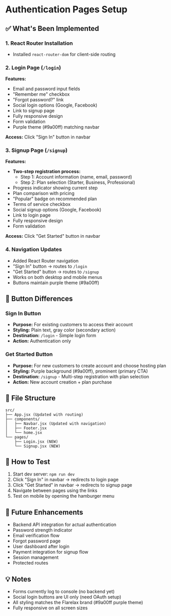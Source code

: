 # Authentication Pages Setup

## ✅ What's Been Implemented

### 1. **React Router Installation**
- Installed `react-router-dom` for client-side routing

### 2. **Login Page** (`/login`)
**Features:**
- Email and password input fields
- "Remember me" checkbox
- "Forgot password?" link
- Social login options (Google, Facebook)
- Link to signup page
- Fully responsive design
- Form validation
- Purple theme (#9a00ff) matching navbar

**Access:** Click "Sign In" button in navbar

### 3. **Signup Page** (`/signup`)
**Features:**
- **Two-step registration process:**
  - Step 1: Account information (name, email, password)
  - Step 2: Plan selection (Starter, Business, Professional)
- Progress indicator showing current step
- Plan comparison with pricing
- "Popular" badge on recommended plan
- Terms of service checkbox
- Social signup options (Google, Facebook)
- Link to login page
- Fully responsive design
- Form validation

**Access:** Click "Get Started" button in navbar

### 4. **Navigation Updates**
- Added React Router navigation
- "Sign In" button → routes to `/login`
- "Get Started" button → routes to `/signup`
- Works on both desktop and mobile menus
- Buttons maintain purple theme (#9a00ff)

## 🎯 Button Differences

### Sign In Button
- **Purpose:** For existing customers to access their account
- **Styling:** Plain text, gray color (secondary action)
- **Destination:** `/login` - Simple login form
- **Action:** Authentication only

### Get Started Button  
- **Purpose:** For new customers to create account and choose hosting plan
- **Styling:** Purple background (#9a00ff), prominent (primary CTA)
- **Destination:** `/signup` - Multi-step registration with plan selection
- **Action:** New account creation + plan purchase

## 📁 File Structure
```
src/
├── App.jsx (Updated with routing)
├── components/
│   ├── Navbar.jsx (Updated with navigation)
│   ├── Footer.jsx
│   └── home.jsx
└── pages/
    ├── Login.jsx (NEW)
    └── Signup.jsx (NEW)
```

## 🚀 How to Test
1. Start dev server: `npm run dev`
2. Click "Sign In" in navbar → redirects to login page
3. Click "Get Started" in navbar → redirects to signup page
4. Navigate between pages using the links
5. Test on mobile by opening the hamburger menu

## 🔮 Future Enhancements
- Backend API integration for actual authentication
- Password strength indicator
- Email verification flow
- Forgot password page
- User dashboard after login
- Payment integration for signup flow
- Session management
- Protected routes

## 💡 Notes
- Forms currently log to console (no backend yet)
- Social login buttons are UI only (need OAuth setup)
- All styling matches the Flarelax brand (#9a00ff purple theme)
- Fully responsive on all screen sizes
